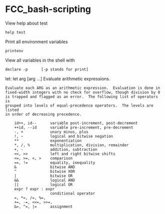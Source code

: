 # FCC_bash-scripting

View help about test
```
help test
```

Print all environment variables
```
printenv
```

View all variables in the shell with 
```
declare -p      [-p stands for print]
```


let: let arg [arg ...]
    Evaluate arithmetic expressions.
    
    Evaluate each ARG as an arithmetic expression.  Evaluation is done in
    fixed-width integers with no check for overflow, though division by 0
    is trapped and flagged as an error.  The following list of operators is
    grouped into levels of equal-precedence operators.  The levels are listed
    in order of decreasing precedence.
    
        id++, id--      variable post-increment, post-decrement
        ++id, --id      variable pre-increment, pre-decrement
        -, +            unary minus, plus
        !, ~            logical and bitwise negation
        **              exponentiation
        *, /, %         multiplication, division, remainder
        +, -            addition, subtraction
        <<, >>          left and right bitwise shifts
        <=, >=, <, >    comparison
        ==, !=          equality, inequality
        &               bitwise AND
        ^               bitwise XOR
        |               bitwise OR
        &&              logical AND
        ||              logical OR
        expr ? expr : expr
                        conditional operator
        =, *=, /=, %=,
        +=, -=, <<=, >>=,
        &=, ^=, |=      assignment
